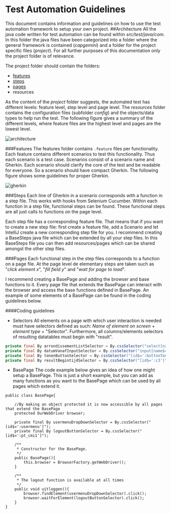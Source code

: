 Test Automation Guidelines
======================
This document contains information and guidelines on how to use the test automation framework to setup your own project.
##Architecture
All the java code written for test automation can be found within *src/test/java/com*. In this folder the java files have been categorized into a folder where the general framework is contained (*capgemini*) and a folder for the project specific files (*project*). For all further purposes of this documentation only the project folder is of relevance.

The project folder should contain the folders:

 - [features](#markdown-header-features)
 - [steps](#markdown-header-steps)
 - [pages](#markdown-header-pages)
 - resources

As the content of the *project* folder suggests, the automated test has different levels: feature level, step level and page level. The *resources* folder contains the configuration files (subfolder *config*) and the objects/data types to help run the test. The following figure gives a summary of the different levels, where feature files are the highest level and pages are the lowest level.

![architecture](https://user-images.githubusercontent.com/15871496/38661816-68444784-3e32-11e8-80f3-48dc68bf1423.png)

###Features
The features folder contains `.feature` files per functionality. Each feature contains different scenarios to test this functionality. Thus each scenario is a test case. Scenarios consist of a scenario name and Gherkin. Each scenario should clarify the core of the test and be readable for everyone. So a scenario should have compact Gherkin. The following figure shows some guidelines for proper Gherkin.

![gherkin](https://user-images.githubusercontent.com/15871496/38661817-6867cdda-3e32-11e8-9247-6d1b12a723b7.png)

###Steps
Each line of Gherkin in a scenario corresponds with a function in a step file. This works with hooks from Selenium Cucumber. Within each function in a step file, functional steps can be found. These functional steps are all just calls to functions on the page level.

Each step file has a corresponding feature file. That means that if you want to create a new step file: first create a feature file, add a Scenario and let IntelliJ create a new corresponding step file for you. I recommend creating a BaseSteps java file which can be extended by all your step files. In this BaseSteps file you can then add resources/pages which can be shared amongst the other step files.

###Pages
Each functional step in the step files corresponds to a function on a page file. At the page level de elementary steps are taken such as "*click element x*", "*fill field y*" and "*wait for page to load*".

I recommend creating a BasePage and adding the browser and base functions to it. Every page file that extends the BasePage can interact with the browser and access the base functions defined in BasePage. An example of some elements of a BasePage can be found in the coding guidelines below.

####Coding guidelines

 - Selectors
 All elements on a page with which user interaction is needed must have selectors defined as such: *Name of element on screen* + *element type* + "Selector".
Furthermore, all columns/elements selectors of resulting datatables must begin with "result".
```java
private final By arrondissementListSelector = By.cssSelector("select[name$=':'it9']");
private final By datumVanafInputSelector = By.cssSelector("input[name$=':id4']");
private final By tonenButtonSelector = By.cssSelector("[id$=':buttonTonen']");
private final By resultBegintijdSelector = By.cssSelector("[id$=':c3']");
```
- BasePage
The code example below gives an idea of how one might setup a BasePage. This is just a short example, but you can add as many functions as you want to the BasePage which can be used by all pages which extend it.
```
public class BasePage{

	//By making an object protected it is now accessible by all pages that extend the BasePage
    protected OurWebDriver browser;

	private final By usermenuDropDownSelector = By.cssSelector("[id$=':usermenu']");
	private final By logoutButtonSelector = By.cssSelector("[id$=':pt_cmi1']");

	/**
 	 * Constructor for the BasePage.
	 */
	public BasePage(){
    	this.browser = BrowserFactory.getWebDriver();
	}

	/**
 	 * The logout function is available at all times
	 */
	public void uitloggen(){
    	browser.findElement(usermenuDropDownSelector).click();
	    browser.waitForElement(logoutButtonSelector).click();
	}
}
```

